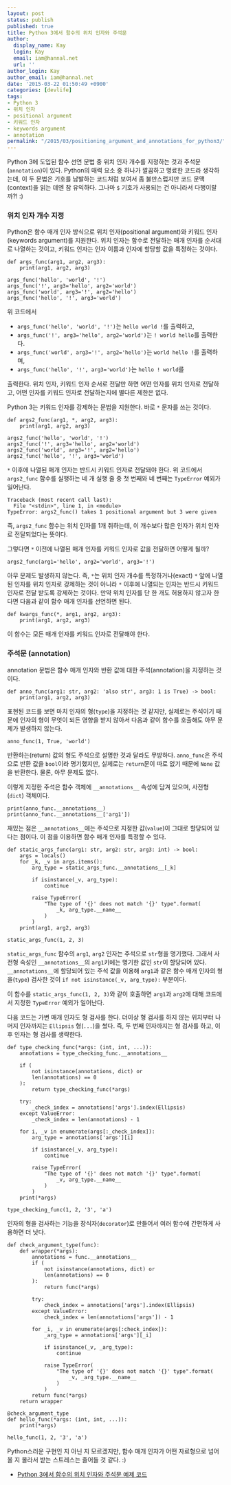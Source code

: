 ```yaml
---
layout: post
status: publish
published: true
title: Python 3에서 함수의 위치 인자와 주석문
author:
  display_name: Kay
  login: Kay
  email: iam@hannal.net
  url: ''
author_login: Kay
author_email: iam@hannal.net
date: '2015-03-22 01:50:49 +0900'
categories: [devlife]
tags:
- Python 3
- 위치 인자
- positional argument
- 키워드 인자
- keywords argument
- annotation
permalink: "/2015/03/positioning_argument_and_annotations_for_python3/"
---
```


Python 3에 도입된 함수 선언 문법 중 위치 인자 개수를 지정하는 것과 주석문(`annotation`)이 있다. Python의 매력 요소 중 하나가 깔끔하고 명료한 코드라 생각하는데, 이 두 문법은 기호를 남발하는 코드처럼 보여서 좀 불만스럽지만 코드 문맥(context)을 읽는 데엔 참 유익하다. 그나마 `$` 기호가 사용되는 건 아니라서 다행이랄까?! :)

### 위치 인자 개수 지정

Python은 함수 매개 인자 방식으로 위치 인자(positional argument)와 키워드 인자(keywords argument)를 지원한다. 위치 인자는 함수로 전달하는 매개 인자를 순서대로 나열하는 것이고, 키워드 인자는 인자 이름과 인자에 할당할 값을 특정하는 것이다.

```
def args_func(arg1, arg2, arg3):
    print(arg1, arg2, arg3)

args_func('hello', 'world', '!')
args_func('!', arg3='hello', arg2='world')
args_func('world', arg3='!', arg2='hello')
args_func('hello', '!', arg3='world')
```

위 코드에서

- `args_func('hello', 'world', '!')`는 `hello world !`를 출력하고,
- `args_func('!', arg3='hello', arg2='world')`는 `! world hello`를 출력한다.
- `args_func('world', arg3='!', arg2='hello')`는 `world hello !`를 출력하며,
- `args_func('hello', '!', arg3='world')`는 `hello ! world`를

출력한다. 위치 인자, 키워드 인자 순서로 전달만 하면 어떤 인자를 위치 인자로 전달하고, 어떤 인자를 키워드 인자로 전달하는지에 별다른 제한은 없다.

Python 3는 키워드 인자를 강제하는 문법을 지원한다. 바로 `*` 문자를 쓰는 것이다.

```
def args2_func(arg1, *, arg2, arg3):
    print(arg1, arg2, arg3)

args2_func('hello', 'world', '!')
args2_func('!', arg3='hello', arg2='world')
args2_func('world', arg3='!', arg2='hello')
args2_func('hello', '!', arg3='world')
```

`*` 이후에 나열된 매개 인자는 반드시 키워드 인자로 전달돼야 한다. 위 코드에서 `args2_func` 함수를 실행하는 네 개 실행 줄 중 첫 번째와 네 번째는 `TypeError` 예외가 일어난다.

```
Traceback (most recent call last):
  File "<stdin>", line 1, in <module>
TypeError: args2_func() takes 1 positional argument but 3 were given
```

즉, `args2_func` 함수는 위치 인자를 1개 취하는데, 이 개수보다 많은 인자가 위치 인자로 전달되었다는 뜻이다.

그렇다면 `*` 이전에 나열된 매개 인자를 키워드 인자로 값을 전달하면 어떻게 될까?

```
args2_func(arg1='hello', arg2='world', arg3='!')
```

아무 문제도 발생하지 않는다. 즉, `*`는 위치 인자 개수를 특정하거나(exact) `*` 앞에 나열된 인자를 위치 인자로 강제하는 것이 아니라 `*` 이후에 나열되는 인자는 반드시 키워드 인자로 전달 받도록 강제하는 것이다. 만약 위치 인자를 단 한 개도 허용하지 않고자 한다면 다음과 같이 함수 매개 인자를 선언하면 된다.

```
def kwargs_func(*, arg1, arg2, arg3):
    print(arg1, arg2, arg3)
```

이 함수는 모든 매개 인자를 키워드 인자로 전달해야 한다.


### 주석문 (annotation)

annotation 문법은 함수 매개 인자와 반환 값에 대한 주석(annotation)을 지정하는 것이다.

```
def anno_func(arg1: str, arg2: 'also str', arg3: 1 is True) -> bool:
    print(arg1, arg2, arg3)
```

표현된 코드를 보면 마치 인자의 형(`type`)을 지정하는 것 같지만, 실제로는 주석이기 때문에 인자의 형이 무엇이 되든 영향을 받지 않아서 다음과 같이 함수를 호출해도 아무 문제가 발생하지 않는다.

```
anno_func(1, True, 'world')
```

반환하는(return) 값의 형도 주석으로 설명한 것과 달라도 무방하다. `anno_func`은 주석으로 반환 값을 `bool`이라 명기했지만, 실제로는 `return`문이 따로 없기 때문에 `None` 값을 반환한다. 물론, 아무 문제도 없다.

이렇게 지정한 주석은 함수 객체에 `__annotations__` 속성에 담겨 있으며, 사전형(`dict`) 객체이다.

```
print(anno_func.__annotations__)
print(anno_func.__annotations__['arg1'])
```

재밌는 점은 `__annotations__`에는 주석으로 지정한 값(`value`)이 그대로 할당되어 있다는 점이다. 이 점을 이용하면 함수 매개 인자를 특정할 수 있다.

```
def static_args_func(arg1: str, arg2: str, arg3: int) -> bool:
    args = locals()
    for _k, _v in args.items():
        arg_type = static_args_func.__annotations__[_k]

        if isinstance(_v, arg_type):
            continue

        raise TypeError(
            "The type of '{}' does not match '{}' type".format(
                _k, arg_type.__name__
            )
        )
    print(arg1, arg2, arg3)

static_args_func(1, 2, 3)
```

`static_args_func` 함수의 `arg1`, `arg2` 인자는 주석으로 `str`형을 명기했다. 그래서 사전형 속성인 `__annotations__`의 `arg1`키에는 명기한 값인 `str`이 할당되어 있다. `__annotations__`에 할당되어 있는 주석 값을 이용해 `arg1`과 같은 함수 매개 인자의 형을(`type`) 검사한 것이 `if not isinstance(_v, arg_type):` 부분이다.

이 함수를 `static_args_func(1, 2, 3)`와 같이 호출하면 `arg1`과 `arg2`에 대해 코드에서 지정한 `TypeError` 예외가 일어난다.

다음 코드는 가변 매개 인자도 형 검사를 한다. 더이상 형 검사를 하지 않는 위치부터 나머지 인자까지는 `Ellipsis` 형(`...`)을 썼다. 즉, 두 번째 인자까지는 형 검사를 하고, 이후 인자는 형 검사를 생략한다.

```
def type_checking_func(*args: (int, int, ...)):
    annotations = type_checking_func.__annotations__

    if (
        not isinstance(annotations, dict) or
        len(annotations) == 0
    ):
        return type_checking_func(*args)

    try:
        _check_index = annotations['args'].index(Ellipsis)
    except ValueError:
        _check_index = len(annotations) - 1

    for i, _v in enumerate(args[:_check_index]):
        arg_type = annotations['args'][i]

        if isinstance(_v, arg_type):
            continue

        raise TypeError(
            "The type of '{}' does not match '{}' type".format(
                _v, arg_type.__name__
            )
        )
    print(*args)

type_checking_func(1, 2, '3', 'a')
```

인자의 형을 검사하는 기능을 장식자(`decorator`)로 만들어서 여러 함수에 간편하게 사용하면 더 낫다.

```
def check_argument_type(func):
    def wrapper(*args):
        annotations = func.__annotations__
        if (
            not isinstance(annotations, dict) or
            len(annotations) == 0
        ):
            return func(*args)

        try:
            check_index = annotations['args'].index(Ellipsis)
        except ValueError:
            check_index = len(annotations['args']) - 1

        for _i, _v in enumerate(args[:check_index]):
            _arg_type = annotations['args'][_i]

            if isinstance(_v, _arg_type):
                continue

            raise TypeError(
                "The type of '{}' does not match '{}' type".format(
                    _v, _arg_type.__name__
                )
            )
        return func(*args)
    return wrapper

@check_argument_type
def hello_func(*args: (int, int, ...)):
    print(*args)

hello_func(1, 2, '3', 'a')
```

Python스러운 구현인 지 아닌 지 모르겠지만, 함수 매개 인자가 어떤 자료형으로 넘어올 지 몰라서 받는 스트레스는 줄어들 것 같다. :)

* [Python 3에서 함수의 위치 인자와 주석문 예제 코드](https://gist.github.com/hannal/12597a1466307f4290a4)
